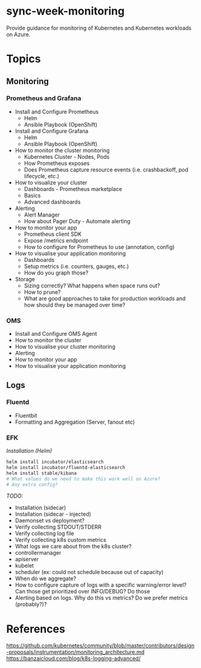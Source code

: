 # sync-week-monitoring

Provide guidance for monitoring of Kubernetes and Kubernetes workloads on Azure.

# Topics

## Monitoring

### Prometheus and Grafana

- Install and Configure Prometheus
  - Helm 
  - Ansible Playbook (OpenShift)
- Install and Configure Grafana
  - Helm
  - Ansible Playbook (OpenShift)
- How to monitor the cluster monitoring
  - Kubernetes Cluster - Nodes, Pods
  - How Prometheus exposes
  - Does Prometheus capture resource events (i.e. crashbackoff, pod lifecycle, etc.)
- How to visualize your cluster
  - Dashboards - Prometheus marketplace
  - Basics
  - Advanced dashboards
- Alerting
   - Alert Manager
   - How about Pager Duty - Automate alerting
- How to monitor your app
   - Prometheus client SDK
   - Expose /metrics endpoint
   - How to configure for Prometheus to use (annotation, config)
- How to visualise your application monitoring
   - Dashboards
   - Setup metrics (i.e. counters, gauges, etc.)
   - How do you graph those?
- Storage
  - Sizing correctly? What happens when space runs out?
  - How to prune?
  - What are good approaches to take for production workloads and how should they be managed over time?

### OMS

- Install and Configure OMS Agent
- How to monitor the cluster
- How to visualise your cluster monitoring
- Alerting
- How to monitor your app
- How to visualise your application monitoring

## Logs

### Fluentd

- Fluentbit
- Formatting and Aggregation (Server, fanout etc)

### EFK

*Installation (Helm)*

```bash
helm install incubator/elasticsearch
helm install incubator/fluentd-elasticsearch
helm install stable/kibana
# What values do we need to make this work well on Azure?
# Any extra config?
```

*TODO:*
- Installation (sidecar)
- Installation (sidecar - injected)
- Daemonset vs deployment?
- Verify collecting STDOUT/STDERR
- Verify collecting log file
- Verify collecting k8s custom metrics
- What logs we care about from the k8s cluster?
 - controllermanager
 - apiserver
 - kubelet
 - scheduler (ex: could not schedule because out of capacity)
- When do we aggregate? 
- How to configure capture of logs with a specific warning/error level? Can those get prioritized over INFO/DEBUG? Do those
- Alerting based on logs. Why do this vs metrics? Do we prefer metrics (probably?)?


# References

https://github.com/kubernetes/community/blob/master/contributors/design-proposals/instrumentation/monitoring_architecture.md
https://banzaicloud.com/blog/k8s-logging-advanced/
